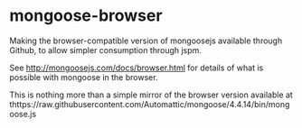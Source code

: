 # mongoose-browser

Making the browser-compatible version of mongoosejs available through Github, to allow simpler consumption through jspm.

See http://mongoosejs.com/docs/browser.html for details of what is possible with mongoose in the browser.

This is nothing more than a simple mirror of the browser version available at thttps://raw.githubusercontent.com/Automattic/mongoose/4.4.14/bin/mongoose.js
